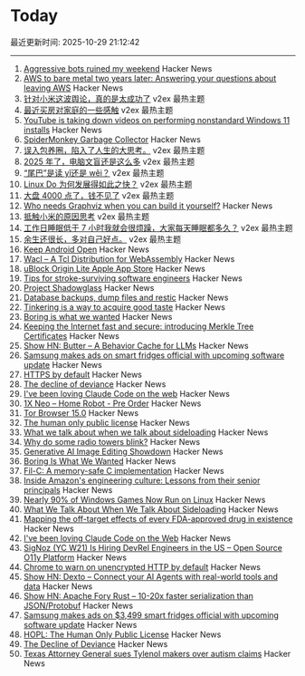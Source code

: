 # Today

最近更新时间: 2025-10-29 21:12:42

--- 
1. [Aggressive bots ruined my weekend](https://herman.bearblog.dev/agressive-bots/) Hacker News
2. [AWS to bare metal two years later: Answering your questions about leaving AWS](https://oneuptime.com/blog/post/2025-10-29-aws-to-bare-metal-two-years-later/view) Hacker News
3. [针对小米这波舆论，真的是太成功了](https://www.v2ex.com/t/1169164) v2ex 最热主题
4. [最近买房对家庭的一些感触](https://www.v2ex.com/t/1169141) v2ex 最热主题
5. [YouTube is taking down videos on performing nonstandard Windows 11 installs](https://old.reddit.com/r/DataHoarder/comments/1oiz0v0/youtube_is_taking_down_videos_on_performing/) Hacker News
6. [SpiderMonkey Garbage Collector](https://firefox-source-docs.mozilla.org/js/gc.html) Hacker News
7. [误入包养圈，陷入了人生的大思考。](https://www.v2ex.com/t/1169124) v2ex 最热主题
8. [2025 年了，电脑文盲还是这么多](https://www.v2ex.com/t/1169115) v2ex 最热主题
9. [“尾巴”是读 yǐ还是 wěi？](https://www.v2ex.com/t/1169109) v2ex 最热主题
10. [Linux Do 为何发展得如此之快？](https://www.v2ex.com/t/1169086) v2ex 最热主题
11. [大盘 4000 点了，钱不见了](https://www.v2ex.com/t/1169036) v2ex 最热主题
12. [Who needs Graphviz when you can build it yourself?](https://spidermonkey.dev/blog/2025/10/28/iongraph-web.html) Hacker News
13. [抵触小米的原因思考](https://www.v2ex.com/t/1169098) v2ex 最热主题
14. [工作日睡眠低于 7 小时我就会很烦躁，大家每天睡眠都多久？](https://www.v2ex.com/t/1169042) v2ex 最热主题
15. [余生还很长，多对自己好点。](https://www.v2ex.com/t/1169037) v2ex 最热主题
16. [Keep Android Open](http://keepandroidopen.org/) Hacker News
17. [Wacl – A Tcl Distribution for WebAssembly](https://github.com/ecky-l/wacl) Hacker News
18. [uBlock Origin Lite Apple App Store](https://apps.apple.com/in/app/ublock-origin-lite/id6745342698) Hacker News
19. [Tips for stroke-surviving software engineers](https://blog.j11y.io/2025-10-29_stroke_tips_for_engineers/) Hacker News
20. [Project Shadowglass](https://shadowglassgame.com) Hacker News
21. [Database backups, dump files and restic](https://strugglers.net/posts/2025/database-backups-dump-files-and-restic/) Hacker News
22. [Tinkering is a way to acquire good taste](https://seated.ro/blog/tinkering-a-lost-art) Hacker News
23. [Boring is what we wanted](https://512pixels.net/2025/10/boring-is-what-we-wanted/) Hacker News
24. [Keeping the Internet fast and secure: introducing Merkle Tree Certificates](https://blog.cloudflare.com/bootstrap-mtc/) Hacker News
25. [Show HN: Butter – A Behavior Cache for LLMs](https://www.butter.dev/) Hacker News
26. [Samsung makes ads on smart fridges official with upcoming software update](https://arstechnica.com/gadgets/2025/10/samsung-makes-ads-on-3499-smart-fridges-official-with-upcoming-software-update/) Hacker News
27. [HTTPS by default](https://security.googleblog.com/2025/10/https-by-default.html) Hacker News
28. [The decline of deviance](https://www.experimental-history.com/p/the-decline-of-deviance) Hacker News
29. [I've been loving Claude Code on the web](https://ben.page/claude-code-web) Hacker News
30. [1X Neo – Home Robot - Pre Order](https://www.1x.tech/order) Hacker News
31. [Tor Browser 15.0](https://blog.torproject.org/new-release-tor-browser-150/) Hacker News
32. [The human only public license](https://vanderessen.com/posts/hopl/) Hacker News
33. [What we talk about when we talk about sideloading](https://f-droid.org/2025/10/28/sideloading.html) Hacker News
34. [Why do some radio towers blink?](https://www.jeffgeerling.com/blog/2025/why-do-some-radio-towers-blink) Hacker News
35. [Generative AI Image Editing Showdown](https://genai-showdown.specr.net/image-editing) Hacker News
36. [Boring Is What We Wanted](https://512pixels.net/2025/10/boring-is-what-we-wanted/) Hacker News
37. [Fil-C: A memory-safe C implementation](https://lwn.net/SubscriberLink/1042938/658ade3768dd4758/) Hacker News
38. [Inside Amazon's engineering culture: Lessons from their senior principals](https://olshansky.substack.com/p/inside-amazons-engineering-culture) Hacker News
39. [Nearly 90% of Windows Games Now Run on Linux](https://www.tomshardware.com/software/linux/nearly-90-percent-of-windows-games-now-run-on-linux-latest-data-shows-as-windows-10-dies-gaming-on-linux-is-more-viable-than-ever) Hacker News
40. [What We Talk About When We Talk About Sideloading](https://f-droid.org/2025/10/28/sideloading.html) Hacker News
41. [Mapping the off-target effects of every FDA-approved drug in existence](https://www.owlposting.com/p/mapping-the-off-target-effects-of) Hacker News
42. [I've been loving Claude Code on the Web](https://ben.page/claude-code-web) Hacker News
43. [SigNoz (YC W21) Is Hiring DevRel Engineers in the US – Open Source O11y Platform](https://jobs.ashbyhq.com/SigNoz/8447522c-1163-48d0-8f55-fac25f64a0f3) Hacker News
44. [Chrome to warn on unencrypted HTTP by default](https://security.googleblog.com/2025/10/https-by-default.html) Hacker News
45. [Show HN: Dexto – Connect your AI Agents with real-world tools and data](https://github.com/truffle-ai/dexto) Hacker News
46. [Show HN: Apache Fory Rust – 10-20x faster serialization than JSON/Protobuf](https://fory.apache.org/blog/2025/10/29/fory_rust_versatile_serialization_framework/) Hacker News
47. [Samsung makes ads on $3,499 smart fridges official with upcoming software update](https://arstechnica.com/gadgets/2025/10/samsung-makes-ads-on-3499-smart-fridges-official-with-upcoming-software-update/) Hacker News
48. [HOPL: The Human Only Public License](https://vanderessen.com/posts/hopl/) Hacker News
49. [The Decline of Deviance](https://www.experimental-history.com/p/the-decline-of-deviance) Hacker News
50. [Texas Attorney General sues Tylenol makers over autism claims](https://www.bbc.com/news/articles/ce9d3n1r08do) Hacker News
